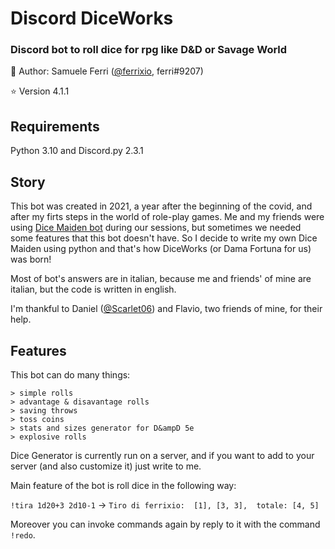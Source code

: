 # Discord DiceWorks
###  Discord bot to roll dice for rpg like D&amp;D or Savage World

:dragon: Author: Samuele Ferri ([@ferrixio](https://github.com/ferrixio), ferri#9207)

:star: Version 4.1.1

## Requirements

Python 3.10 and Discord.py 2.3.1

## Story

This bot was created in 2021, a year after the beginning of the covid, and after my firts steps in the world of role-play games. Me and my friends were using [Dice Maiden bot](https://alternative.me/discord/bots/dice-maiden) during our sessions, but sometimes we needed some features that this bot doesn't have.
So I decide to write my own Dice Maiden using python and that's how DiceWorks (or Dama Fortuna for us) was born!

Most of bot's answers are in italian, because me and friends' of mine are italian, but the code is written in english.

I'm thankful to Daniel ([@Scarlet06](https://github.com/Scarlet06)) and Flavio, two friends of mine, for their help.

## Features

This bot can do many things:

    > simple rolls
    > advantage & disavantage rolls
    > saving throws
    > toss coins
    > stats and sizes generator for D&ampD 5e
    > explosive rolls

Dice Generator is currently run on a server, and if you want to add to your server (and also customize it) just write to me.

Main feature of the bot is roll dice in the following way:

`!tira 1d20+3 2d10-1` -> `Tiro di ferrixio:  [1], [3, 3],  totale: [4, 5]`

Moreover you can invoke commands again by reply to it with the command `!redo`.
